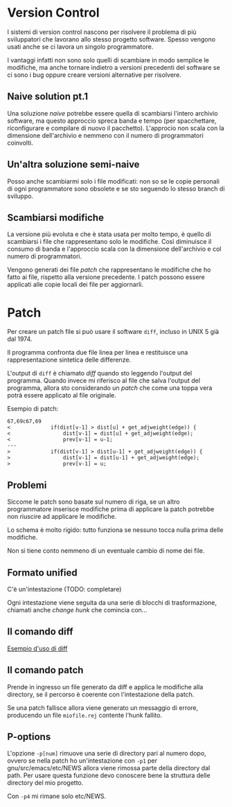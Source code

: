 # Version Control

I sistemi di version control nascono per risolvere il problema di più sviluppatori
che lavorano allo stesso progetto software. Spesso vengono usati anche se ci lavora
un singolo programmatore.

I vantaggi infatti non sono solo quelli di scambiare in modo semplice le modifiche,
ma anche tornare indietro a versioni precedenti del software se ci sono i bug
oppure creare versioni alternative per risolvere.

## Naive solution pt.1

Una soluzione _naive_ potrebbe essere quella di scambiarsi l'intero archivio software,
ma questo approccio spreca banda e tempo (per spacchettare, riconfigurare e compilare
di nuovo il pacchetto).
L'approcio non scala con la dimensione dell'archivio e nemmeno con il numero di
programmatori coinvolti.

## Un'altra soluzione semi-naive

Posso anche scambiarmi solo i file modificati: non so se le copie personali di ogni
programmatore sono obsolete e se sto seguendo lo stesso branch di sviluppo.

## Scambiarsi modifiche

La versione più evoluta e che è stata usata per molto tempo, è quello
di scambiarsi i file che rappresentano solo le modifiche. Così diminuisce il consumo di
banda e l'approccio scala con la dimensione dell'archivio e col numero di programmatori.

Vengono generati dei file _patch_ che rappresentano le modifiche che ho fatto ai file,
rispetto alla versione precedente. I patch possono essere applicati alle copie locali
dei file per aggiornarli.

# Patch

Per creare un patch file si può usare il software `diff`, incluso in UNIX 5 già dal 1974.

Il programma confronta due file linea per linea e restituisce una rappresentazione
sintetica delle differenze.

L'output di `diff` è chiamato _diff_ quando sto leggendo l'output del programma.
Quando invece mi riferisco al file che salva l'output del programma, allora sto considerando
un _patch_ che come una toppa vera potrà essere applicato al file originale.

Esempio di patch:

```
67,69c67,69
<             if(dist[v-1] > dist[u] + get_adjweight(edge)) {
<                 dist[v-1] = dist[u] + get_adjweight(edge);
<                 prev[v-1] = u-1;
---
>             if(dist[v-1] > dist[u-1] + get_adjweight(edge)) {
>                 dist[v-1] = dist[u-1] + get_adjweight(edge);
>                 prev[v-1] = u;
```

## Problemi

Siccome le patch sono basate sul numero di riga, se un altro programmatore inserisce
modifiche prima di applicare la patch potrebbe non riuscire ad applicare le modifiche.

Lo schema è molto rigido: tutto funziona se nessuno tocca nulla prima delle modifiche.

Non si tiene conto nemmeno di un eventuale cambio di nome dei file.

## Formato unified

C'è un'intestazione (TODO: completare)

Ogni intestazione viene seguita da una serie di blocchi di trasformazione, chiamati anche
_change hunk_ che comincia con...

## Il comando diff

[Esempio d'uso di diff](Esempio-Diff/readme.md)

## Il comando patch

Prende in ingresso un file generato da diff e applica le modifiche alla directory, se il percorso
è coerente con l'intestazione della patch.

Se una patch fallisce allora viene generato un messaggio di errore, producendo un file `miofile.rej`
contente l'hunk fallito.

## P-options

L'opzione `-p[num]` rimuove una serie di directory pari al numero dopo, ovvero se nella patch ho
un'intestazione con `-p1` per gnu/src/emacs/etc/NEWS allora viene rimossa parte della directory dal
path. Per usare questa funzione devo conoscere bene la struttura delle directory del mio progetto.

Con `-p4` mi rimane solo etc/NEWS.